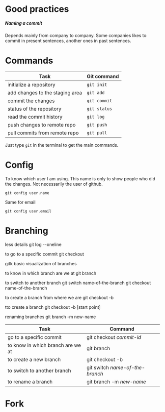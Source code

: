 # Good practices

##### Naming a commit
Depends mainly from company to company. Some companies likes to commit in present sentences, another ones in past sentences.

# Commands


| Task                            | Git command  |
| ------------------------------- | ------------ |
| initialize a repository         | `git init`   |
| add changes to the staging area | `git add`    |
| commit the changes              | `git commit` |
| status of the repository        | `git status` |
| read the commit history         | `git log`    |
| push changes to remote repo     | `git push`   |
| pull commits from remote repo   | `git pull`   |


Just type `git` in the terminal to get the main commands.

# Config

To know which user I am using. This name is only to show people who did the changes. Not necessarily the user of github.

`git config user.name`

Same for email

`git config user.email`

# Branching

less details
git log --oneline

to go to a specific commit
git checkout <commit id>

gitk 
basic visualization of branches


to know in which branch are we at
git branch 

to switch to another branch
git switch name-of-the-branch
git checkout name-of-the-branch

to create a branch from where we are
git checkout -b <branchname>

tto create a branch
git checkout -b <branch name> [start point]

renaming branches
git branch -m new-name

| Task                              | Command                         |   
| --------------------------------- | ------------------------------- | 
| go to a specific commit           | git checkout *commit-id*        |     |
| to know in which branch are we at | git branch                      |     
| to create a new branch            | git checkout -b                 |     
| to switch to another branch       | git switch *name-of-the-branch* |     
| to rename a branch                | git branch -m *new-name*        |     



# Fork




